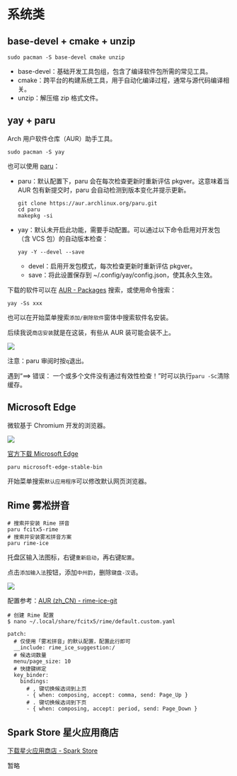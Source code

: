 # 系统类

## base-devel + cmake + unzip

````shell
sudo pacman -S base-devel cmake unzip
````

- base-devel：基础开发工具包组，包含了编译软件包所需的常见工具。
- cmake：跨平台的构建系统工具，用于自动化编译过程，通常与源代码编译相关。
- unzip：解压缩 zip 格式文件。

## yay + paru

Arch 用户软件仓库（AUR）助手工具。

```shell
sudo pacman -S yay
```

也可以使用 [paru](https://github.com/Morganamilo/paru)：

- paru：默认配置下，paru 会在每次检查更新时重新评估 pkgver。这意味着当 AUR 包有新提交时，paru 会自动检测到版本变化并提示更新。
  ```shell
  git clone https://aur.archlinux.org/paru.git
  cd paru
  makepkg -si
  ```
- yay：默认未开启此功能，需要手动配置。可以通过以下命令启用对开发包（含 VCS 包）的自动版本检查：
  ```shell
  yay -Y --devel --save
  ```
  - devel：启用开发包模式，每次检查更新时重新评估 pkgver。
  - save：将此设置保存到 ~/.config/yay/config.json，使其永久生效。

下载的软件可以在 [AUR - Packages](https://aur.archlinux.org/packages) 搜索，或使用命令搜索：
```shell
yay -Ss xxx
```

也可以在开始菜单搜索`添加/删除软件`窗体中搜索软件名安装。

后续我说`商店安装`就是在这装，有些从 AUR 装可能会装不上。

![](../assets/20250704220323.png)

注意：paru 审阅时按`q`退出。

遇到“==> 错误： 一个或多个文件没有通过有效性检查！”时可以执行`paru -Sc`清除缓存。

## Microsoft Edge

微软基于 Chromium 开发的浏览器。

![](https://edgestatic.azureedge.net/shared/cms/lrs1c69a1j/section-images/b0ec664721b948bdb4de34621ba1ce25-png-w1920.avif)

[官方下载 Microsoft Edge](https://www.microsoft.com/zh-cn/edge/download)

```shell
paru microsoft-edge-stable-bin
```

开始菜单搜索`默认应用程序`可以修改默认网页浏览器。

## Rime 雾凇拼音

```shell
# 搜索并安装 Rime 拼音
paru fcitx5-rime
# 搜索并安装雾凇拼音方案
paru rime-ice
```

托盘区输入法图标，右键`重新启动`，再右键`配置`。

点击`添加输入法`按钮，添加`中州韵`，删除`键盘-汉语`。

![](../assets/20250702021910.png)

配置参考：[AUR (zh_CN) - rime-ice-git](https://aur.archlinux.org/packages/rime-ice-git)

```shell
# 创建 Rime 配置
$ nano ~/.local/share/fcitx5/rime/default.custom.yaml

patch:
  # 仅使用「雾凇拼音」的默认配置，配置此行即可
  __include: rime_ice_suggestion:/
  # 候选词数量
  menu/page_size: 10
  # 快捷键绑定
  key_binder:
    bindings:
      # , 键切换候选词到上页
      - { when: composing, accept: comma, send: Page_Up }
      # . 键切换候选词到下页
      - { when: composing, accept: period, send: Page_Down }
```

## Spark Store 星火应用商店

[下载星火应用商店 - Spark Store](https://www.spark-app.store/download/)

暂略
